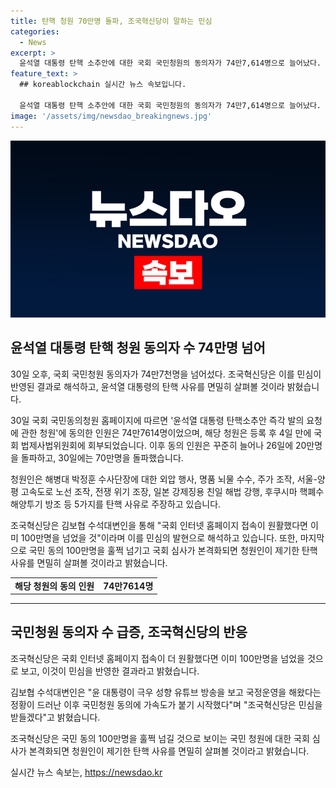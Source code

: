 ```yaml
---
title: 탄핵 청원 70만명 돌파, 조국혁신당이 말하는 민심
categories:
  - News
excerpt: >
  윤석열 대통령 탄핵 소추안에 대한 국회 국민청원의 동의자가 74만7,614명으로 늘어났다. 조국혁신당은 이를 민심의 반영이라고 주장하며, 윤 대통령의 탄핵 사유를 검토할 것을 밝혔다. 동의자 수는 계속해서 증가하며, 해당 청원은 외압 행사, 뇌물 수수, 전쟁 위기 조장, 일본 강제징용 해법 등을 탄핵 사유로 제시하고 있다. 조국혁신당은 국민 동의 100만명 달성을 예상하고 국회 심사를 요구하며, 윤 대통령의 극우 성향 유튜브 방송에 대한 비판도 이어지고 있다.
feature_text: >
  ## koreablockchain 실시간 뉴스 속보입니다.

  윤석열 대통령 탄핵 소추안에 대한 국회 국민청원의 동의자가 74만7,614명으로 늘어났다. 조국혁신당은 이를 민심의 반영이라고 주장하며, 윤 대통령의 탄핵 사유를 검토할 것을 밝혔다. 동의자 수는 계속해서 증가하며, 해당 청원은 외압 행사, 뇌물 수수, 전쟁 위기 조장, 일본 강제징용 해법 등을 탄핵 사유로 제시하고 있다. 조국혁신당은 국민 동의 100만명 달성을 예상하고 국회 심사를 요구하며, 윤 대통령의 극우 성향 유튜브 방송에 대한 비판도 이어지고 있다.
image: '/assets/img/newsdao_breakingnews.jpg'
---
```


<p><img src="/assets/img/newsdao_breakingnews.jpg" alt="koreablockchain 속보" /></p>

<h2 data-ke-size="size26">윤석열 대통령 탄핵 청원 동의자 수 74만명 넘어</h2>

<p data-ke-size="size16">30일 오후, 국회 국민청원 동의자가 74만7천명을 넘어섰다. 조국혁신당은 이를 민심이 반영된 결과로 해석하고, 윤석열 대통령의 탄핵 사유를 면밀히 살펴볼 것이라 밝혔습니다.</p>

<p data-ke-size="size16">30일 국회 국민동의청원 홈페이지에 따르면 '윤석열 대통령 탄핵소추안 즉각 발의 요청에 관한 청원'에 동의한 인원은 74만7614명이었으며, 해당 청원은 등록 후 4일 만에 국회 법제사법위원회에 회부되었습니다. 이후 동의 인원은 꾸준히 늘어나 26일에 20만명을 돌파하고, 30일에는 70만명을 돌파했습니다.</p>

<p data-ke-size="size16">청원인은 해병대 박정훈 수사단장에 대한 외압 행사, 명품 뇌물 수수, 주가 조작, 서울-양평 고속도로 노선 조작, 전쟁 위기 조장, 일본 강제징용 친일 해법 강행, 후쿠시마 핵폐수 해양투기 방조 등 5가지를 탄핵 사유로 주장하고 있습니다.</p>

<p data-ke-size="size16">조국혁신당은 김보협 수석대변인을 통해 "국회 인터넷 홈페이지 접속이 원활했다면 이미 100만명을 넘었을 것"이라며 이를 민심의 발현으로 해석하고 있습니다. 또한, 마지막으로 국민 동의 100만명을 훌쩍 넘기고 국회 심사가 본격화되면 청원인이 제기한 탄핵 사유를 면밀히 살펴볼 것이라고 밝혔습니다.</p>

<table style="width: 100%;" border="0">
<tbody>
<tr>
<td style="text-align: center; height: 17px;"><b>해당 청원의 동의 인원</b></td>
<td style="text-align: center; height: 17px;"><b>74만7614명</b></td>
</tr>
</tbody>
</table>

<hr>

<h2 data-ke-size="size26">국민청원 동의자 수 급증, 조국혁신당의 반응</h2>

<p data-ke-size="size16">조국혁신당은 국회 인터넷 홈페이지 접속이 더 원활했다면 이미 100만명을 넘었을 것으로 보고, 이것이 민심을 반영한 결과라고 밝혔습니다.</p>

<p data-ke-size="size16">김보협 수석대변인은 "윤 대통령이 극우 성향 유튜브 방송을 보고 국정운영을 해왔다는 정황이 드러난 이후 국민청원 동의에 가속도가 붙기 시작했다"며 "조국혁신당은 민심을 받들겠다"고 밝혔습니다.</p>

<p data-ke-size="size16">조국혁신당은 국민 동의 100만명을 훌쩍 넘길 것으로 보이는 국민 청원에 대한 국회 심사가 본격화되면 청원인이 제기한 탄핵 사유를 면밀히 살펴볼 것이라고 밝혔습니다.</p>
실시간 뉴스 속보는, <a href="https://newsdao.kr" rel="dofollow">https://newsdao.kr</a>


